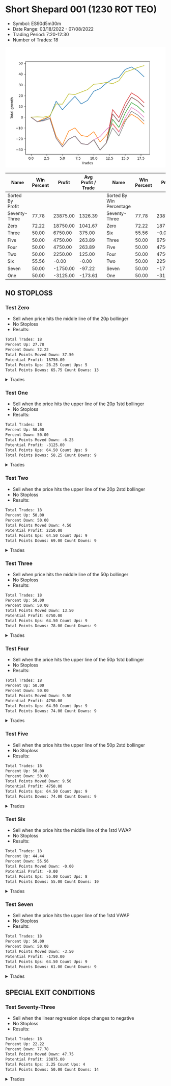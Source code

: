# Short Shepard 001 (1230 ROT TEO) 
- Symbol: ES90d5m30m
- Date Range: 03/18/2022 - 07/08/2022
- Trading Period: 7:20-12:30
- Number of Trades: 18

![Plot](ShortShepard001(1230ROTTEO)ES90d5m30m.png)

| Name | Win Percent | Profit | Avg Profit / Trade |     | Name | Win Percent | Profit | Avg Profit / Trade |
| ---- | ----------- | ------ | ------------------ | --- | ---- | ----------- | ------ | ------------------ |
| Sorted By <br> Profit | | | | | Sorted By <br> Win Percentage ||||
| Seventy-Three | 77.78 | 23875.00 | 1326.39 |     | Seventy-Three | 77.78 | 23875.00 | 1326.39 |
| Zero | 72.22 | 18750.00 | 1041.67 |     | Zero | 72.22 | 18750.00 | 1041.67 |
| Three | 50.00 | 6750.00 | 375.00 |     | Six | 55.56 | -0.00 | -0.00 |
| Five | 50.00 | 4750.00 | 263.89 |     | Three | 50.00 | 6750.00 | 375.00 |
| Four | 50.00 | 4750.00 | 263.89 |     | Five | 50.00 | 4750.00 | 263.89 |
| Two | 50.00 | 2250.00 | 125.00 |     | Four | 50.00 | 4750.00 | 263.89 |
| Six | 55.56 | -0.00 | -0.00 |     | Two | 50.00 | 2250.00 | 125.00 |
| Seven | 50.00 | -1750.00 | -97.22 |     | Seven | 50.00 | -1750.00 | -97.22 |
| One | 50.00 | -3125.00 | -173.61 |     | One | 50.00 | -3125.00 | -173.61 |

## NO STOPLOSS

### Test Zero
* Sell when price hits the middle line of the 20p bollinger
* No Stoploss
* Results:
```
Total Trades: 18
Percent Up: 27.78
Percent Down: 72.22
Total Points Moved Down: 37.50
Potential Profit: 18750.00
Total Points Ups: 28.25 Count Ups: 5
Total Points Downs: 65.75 Count Downs: 13
```

<details><summary>Trades</summary>

<code>In: 2022-03-22 08:00:00		Out: 2022-03-22 08:30:55		Total Position Time: 30:55		Total Move Down: -4.25		Total to Date: -4.25</code> <br />
<code>In: 2022-03-22 08:35:00		Out: 2022-03-22 08:36:10		Total Position Time: 01:10		Total Move Down: 1.75		Total to Date: -2.50</code> <br />
<code>In: 2022-04-19 09:00:00		Out: 2022-04-19 09:03:15		Total Position Time: 03:15		Total Move Down: 3.00		Total to Date: 0.50</code> <br />
<code>In: 2022-04-25 12:00:00		Out: 2022-04-25 12:07:15		Total Position Time: 07:15		Total Move Down: 14.25		Total to Date: 14.75</code> <br />
<code>In: 2022-04-28 11:10:00		Out: 2022-04-28 11:40:55		Total Position Time: 30:55		Total Move Down: -8.00		Total to Date: 6.75</code> <br />
<code>In: 2022-04-28 12:30:00		Out: 2022-04-28 12:34:05		Total Position Time: 04:05		Total Move Down: 6.50		Total to Date: 13.25</code> <br />
<code>In: 2022-05-04 10:10:00		Out: 2022-05-04 10:37:25		Total Position Time: 27:25		Total Move Down: 6.00		Total to Date: 19.25</code> <br />
<code>In: 2022-05-13 08:00:00		Out: 2022-05-13 08:30:55		Total Position Time: 30:55		Total Move Down: -7.00		Total to Date: 12.25</code> <br />
<code>In: 2022-05-26 08:30:00		Out: 2022-05-26 08:47:50		Total Position Time: 17:50		Total Move Down: 3.25		Total to Date: 15.50</code> <br />
<code>In: 2022-05-26 10:15:00		Out: 2022-05-26 10:29:05		Total Position Time: 14:05		Total Move Down: 8.50		Total to Date: 24.00</code> <br />
<code>In: 2022-05-27 08:00:00		Out: 2022-05-27 08:02:30		Total Position Time: 02:30		Total Move Down: 2.50		Total to Date: 26.50</code> <br />
<code>In: 2022-05-27 09:20:00		Out: 2022-05-27 09:35:15		Total Position Time: 15:15		Total Move Down: 5.00		Total to Date: 31.50</code> <br />
<code>In: 2022-06-06 07:55:00		Out: 2022-06-06 08:09:25		Total Position Time: 14:25		Total Move Down: 3.75		Total to Date: 35.25</code> <br />
<code>In: 2022-06-07 11:45:00		Out: 2022-06-07 11:47:25		Total Position Time: 02:25		Total Move Down: 1.50		Total to Date: 36.75</code> <br />
<code>In: 2022-06-21 08:10:00		Out: 2022-06-21 08:24:00		Total Position Time: 14:00		Total Move Down: 7.50		Total to Date: 44.25</code> <br />
<code>In: 2022-06-21 08:15:00		Out: 2022-06-21 08:24:00		Total Position Time: 09:00		Total Move Down: 2.25		Total to Date: 46.50</code> <br />
<code>In: 2022-06-24 08:15:00		Out: 2022-06-24 08:45:55		Total Position Time: 30:55		Total Move Down: -3.50		Total to Date: 43.00</code> <br />
<code>In: 2022-07-07 11:35:00		Out: 2022-07-07 12:05:55		Total Position Time: 30:55		Total Move Down: -5.50		Total to Date: 37.50</code> <br />


</details>

### Test One
* Sell when the price hits the upper line of the 20p 1std bollinger
* No Stoploss
* Results:
```
Total Trades: 18
Percent Up: 50.00
Percent Down: 50.00
Total Points Moved Down: -6.25
Potential Profit: -3125.00
Total Points Ups: 64.50 Count Ups: 9
Total Points Downs: 58.25 Count Downs: 9
```

<details><summary>Trades</summary>

<code>In: 2022-03-22 08:00:00		Out: 2022-03-22 08:30:55		Total Position Time: 30:55		Total Move Down: -4.25		Total to Date: -4.25</code> <br />
<code>In: 2022-03-22 08:35:00		Out: 2022-03-22 09:01:00		Total Position Time: 26:00		Total Move Down: 2.75		Total to Date: -1.50</code> <br />
<code>In: 2022-04-19 09:00:00		Out: 2022-04-19 09:30:55		Total Position Time: 30:55		Total Move Down: 2.00		Total to Date: 0.50</code> <br />
<code>In: 2022-04-25 12:00:00		Out: 2022-04-25 12:30:55		Total Position Time: 30:55		Total Move Down: -18.25		Total to Date: -17.75</code> <br />
<code>In: 2022-04-28 11:10:00		Out: 2022-04-28 11:40:55		Total Position Time: 30:55		Total Move Down: -8.00		Total to Date: -25.75</code> <br />
<code>In: 2022-04-28 12:30:00		Out: 2022-04-28 12:45:05		Total Position Time: 15:05		Total Move Down: 12.75		Total to Date: -13.00</code> <br />
<code>In: 2022-05-04 10:10:00		Out: 2022-05-04 10:40:55		Total Position Time: 30:55		Total Move Down: 3.00		Total to Date: -10.00</code> <br />
<code>In: 2022-05-13 08:00:00		Out: 2022-05-13 08:30:55		Total Position Time: 30:55		Total Move Down: -7.00		Total to Date: -17.00</code> <br />
<code>In: 2022-05-26 08:30:00		Out: 2022-05-26 09:00:55		Total Position Time: 30:55		Total Move Down: -1.00		Total to Date: -18.00</code> <br />
<code>In: 2022-05-26 10:15:00		Out: 2022-05-26 10:45:55		Total Position Time: 30:55		Total Move Down: 4.50		Total to Date: -13.50</code> <br />
<code>In: 2022-05-27 08:00:00		Out: 2022-05-27 08:30:55		Total Position Time: 30:55		Total Move Down: -9.50		Total to Date: -23.00</code> <br />
<code>In: 2022-05-27 09:20:00		Out: 2022-05-27 09:50:20		Total Position Time: 30:20		Total Move Down: 6.25		Total to Date: -16.75</code> <br />
<code>In: 2022-06-06 07:55:00		Out: 2022-06-06 08:11:30		Total Position Time: 16:30		Total Move Down: 10.75		Total to Date: -6.00</code> <br />
<code>In: 2022-06-07 11:45:00		Out: 2022-06-07 12:15:55		Total Position Time: 30:55		Total Move Down: -7.50		Total to Date: -13.50</code> <br />
<code>In: 2022-06-21 08:10:00		Out: 2022-06-21 08:37:40		Total Position Time: 27:40		Total Move Down: 10.75		Total to Date: -2.75</code> <br />
<code>In: 2022-06-21 08:15:00		Out: 2022-06-21 08:37:40		Total Position Time: 22:40		Total Move Down: 5.50		Total to Date: 2.75</code> <br />
<code>In: 2022-06-24 08:15:00		Out: 2022-06-24 08:45:55		Total Position Time: 30:55		Total Move Down: -3.50		Total to Date: -0.75</code> <br />
<code>In: 2022-07-07 11:35:00		Out: 2022-07-07 12:05:55		Total Position Time: 30:55		Total Move Down: -5.50		Total to Date: -6.25</code> <br />


</details>

### Test Two
* Sell when the price hits the upper line of the 20p 2std bollinger
* No Stoploss
* Results:
```
Total Trades: 18
Percent Up: 50.00
Percent Down: 50.00
Total Points Moved Down: 4.50
Potential Profit: 2250.00
Total Points Ups: 64.50 Count Ups: 9
Total Points Downs: 69.00 Count Downs: 9
```

<details><summary>Trades</summary>

<code>In: 2022-03-22 08:00:00		Out: 2022-03-22 08:30:55		Total Position Time: 30:55		Total Move Down: -4.25		Total to Date: -4.25</code> <br />
<code>In: 2022-03-22 08:35:00		Out: 2022-03-22 09:05:55		Total Position Time: 30:55		Total Move Down: 1.00		Total to Date: -3.25</code> <br />
<code>In: 2022-04-19 09:00:00		Out: 2022-04-19 09:30:55		Total Position Time: 30:55		Total Move Down: 2.00		Total to Date: -1.25</code> <br />
<code>In: 2022-04-25 12:00:00		Out: 2022-04-25 12:30:55		Total Position Time: 30:55		Total Move Down: -18.25		Total to Date: -19.50</code> <br />
<code>In: 2022-04-28 11:10:00		Out: 2022-04-28 11:40:55		Total Position Time: 30:55		Total Move Down: -8.00		Total to Date: -27.50</code> <br />
<code>In: 2022-04-28 12:30:00		Out: 2022-04-28 12:46:00		Total Position Time: 16:00		Total Move Down: 7.00		Total to Date: -20.50</code> <br />
<code>In: 2022-05-04 10:10:00		Out: 2022-05-04 10:40:55		Total Position Time: 30:55		Total Move Down: 3.00		Total to Date: -17.50</code> <br />
<code>In: 2022-05-13 08:00:00		Out: 2022-05-13 08:30:55		Total Position Time: 30:55		Total Move Down: -7.00		Total to Date: -24.50</code> <br />
<code>In: 2022-05-26 08:30:00		Out: 2022-05-26 09:00:55		Total Position Time: 30:55		Total Move Down: -1.00		Total to Date: -25.50</code> <br />
<code>In: 2022-05-26 10:15:00		Out: 2022-05-26 10:45:55		Total Position Time: 30:55		Total Move Down: 4.50		Total to Date: -21.00</code> <br />
<code>In: 2022-05-27 08:00:00		Out: 2022-05-27 08:30:55		Total Position Time: 30:55		Total Move Down: -9.50		Total to Date: -30.50</code> <br />
<code>In: 2022-05-27 09:20:00		Out: 2022-05-27 09:50:55		Total Position Time: 30:55		Total Move Down: 6.50		Total to Date: -24.00</code> <br />
<code>In: 2022-06-06 07:55:00		Out: 2022-06-06 08:17:05		Total Position Time: 22:05		Total Move Down: 22.00		Total to Date: -2.00</code> <br />
<code>In: 2022-06-07 11:45:00		Out: 2022-06-07 12:15:55		Total Position Time: 30:55		Total Move Down: -7.50		Total to Date: -9.50</code> <br />
<code>In: 2022-06-21 08:10:00		Out: 2022-06-21 08:40:55		Total Position Time: 30:55		Total Move Down: 13.25		Total to Date: 3.75</code> <br />
<code>In: 2022-06-21 08:15:00		Out: 2022-06-21 08:45:55		Total Position Time: 30:55		Total Move Down: 9.75		Total to Date: 13.50</code> <br />
<code>In: 2022-06-24 08:15:00		Out: 2022-06-24 08:45:55		Total Position Time: 30:55		Total Move Down: -3.50		Total to Date: 10.00</code> <br />
<code>In: 2022-07-07 11:35:00		Out: 2022-07-07 12:05:55		Total Position Time: 30:55		Total Move Down: -5.50		Total to Date: 4.50</code> <br />


</details>

### Test Three
* Sell when price hits the middle line of the 50p bollinger
* No Stoploss
* Results:
```
Total Trades: 18
Percent Up: 50.00
Percent Down: 50.00
Total Points Moved Down: 13.50
Potential Profit: 6750.00
Total Points Ups: 64.50 Count Ups: 9
Total Points Downs: 78.00 Count Downs: 9
```

<details><summary>Trades</summary>

<code>In: 2022-03-22 08:00:00		Out: 2022-03-22 08:30:55		Total Position Time: 30:55		Total Move Down: -4.25		Total to Date: -4.25</code> <br />
<code>In: 2022-03-22 08:35:00		Out: 2022-03-22 09:05:55		Total Position Time: 30:55		Total Move Down: 1.00		Total to Date: -3.25</code> <br />
<code>In: 2022-04-19 09:00:00		Out: 2022-04-19 09:30:55		Total Position Time: 30:55		Total Move Down: 2.00		Total to Date: -1.25</code> <br />
<code>In: 2022-04-25 12:00:00		Out: 2022-04-25 12:30:55		Total Position Time: 30:55		Total Move Down: -18.25		Total to Date: -19.50</code> <br />
<code>In: 2022-04-28 11:10:00		Out: 2022-04-28 11:40:55		Total Position Time: 30:55		Total Move Down: -8.00		Total to Date: -27.50</code> <br />
<code>In: 2022-04-28 12:30:00		Out: 2022-04-28 12:46:00		Total Position Time: 16:00		Total Move Down: 7.00		Total to Date: -20.50</code> <br />
<code>In: 2022-05-04 10:10:00		Out: 2022-05-04 10:40:55		Total Position Time: 30:55		Total Move Down: 3.00		Total to Date: -17.50</code> <br />
<code>In: 2022-05-13 08:00:00		Out: 2022-05-13 08:30:55		Total Position Time: 30:55		Total Move Down: -7.00		Total to Date: -24.50</code> <br />
<code>In: 2022-05-26 08:30:00		Out: 2022-05-26 09:00:55		Total Position Time: 30:55		Total Move Down: -1.00		Total to Date: -25.50</code> <br />
<code>In: 2022-05-26 10:15:00		Out: 2022-05-26 10:45:55		Total Position Time: 30:55		Total Move Down: 4.50		Total to Date: -21.00</code> <br />
<code>In: 2022-05-27 08:00:00		Out: 2022-05-27 08:30:55		Total Position Time: 30:55		Total Move Down: -9.50		Total to Date: -30.50</code> <br />
<code>In: 2022-05-27 09:20:00		Out: 2022-05-27 09:50:55		Total Position Time: 30:55		Total Move Down: 6.50		Total to Date: -24.00</code> <br />
<code>In: 2022-06-06 07:55:00		Out: 2022-06-06 08:20:05		Total Position Time: 25:05		Total Move Down: 31.00		Total to Date: 7.00</code> <br />
<code>In: 2022-06-07 11:45:00		Out: 2022-06-07 12:15:55		Total Position Time: 30:55		Total Move Down: -7.50		Total to Date: -0.50</code> <br />
<code>In: 2022-06-21 08:10:00		Out: 2022-06-21 08:40:55		Total Position Time: 30:55		Total Move Down: 13.25		Total to Date: 12.75</code> <br />
<code>In: 2022-06-21 08:15:00		Out: 2022-06-21 08:45:55		Total Position Time: 30:55		Total Move Down: 9.75		Total to Date: 22.50</code> <br />
<code>In: 2022-06-24 08:15:00		Out: 2022-06-24 08:45:55		Total Position Time: 30:55		Total Move Down: -3.50		Total to Date: 19.00</code> <br />
<code>In: 2022-07-07 11:35:00		Out: 2022-07-07 12:05:55		Total Position Time: 30:55		Total Move Down: -5.50		Total to Date: 13.50</code> <br />


</details>

### Test Four
* Sell when the price hits the upper line of the 50p 1std bollinger
* No Stoploss
* Results:
```
Total Trades: 18
Percent Up: 50.00
Percent Down: 50.00
Total Points Moved Down: 9.50
Potential Profit: 4750.00
Total Points Ups: 64.50 Count Ups: 9
Total Points Downs: 74.00 Count Downs: 9
```

<details><summary>Trades</summary>

<code>In: 2022-03-22 08:00:00		Out: 2022-03-22 08:30:55		Total Position Time: 30:55		Total Move Down: -4.25		Total to Date: -4.25</code> <br />
<code>In: 2022-03-22 08:35:00		Out: 2022-03-22 09:05:55		Total Position Time: 30:55		Total Move Down: 1.00		Total to Date: -3.25</code> <br />
<code>In: 2022-04-19 09:00:00		Out: 2022-04-19 09:30:55		Total Position Time: 30:55		Total Move Down: 2.00		Total to Date: -1.25</code> <br />
<code>In: 2022-04-25 12:00:00		Out: 2022-04-25 12:30:55		Total Position Time: 30:55		Total Move Down: -18.25		Total to Date: -19.50</code> <br />
<code>In: 2022-04-28 11:10:00		Out: 2022-04-28 11:40:55		Total Position Time: 30:55		Total Move Down: -8.00		Total to Date: -27.50</code> <br />
<code>In: 2022-04-28 12:30:00		Out: 2022-04-28 12:46:00		Total Position Time: 16:00		Total Move Down: 7.00		Total to Date: -20.50</code> <br />
<code>In: 2022-05-04 10:10:00		Out: 2022-05-04 10:40:55		Total Position Time: 30:55		Total Move Down: 3.00		Total to Date: -17.50</code> <br />
<code>In: 2022-05-13 08:00:00		Out: 2022-05-13 08:30:55		Total Position Time: 30:55		Total Move Down: -7.00		Total to Date: -24.50</code> <br />
<code>In: 2022-05-26 08:30:00		Out: 2022-05-26 09:00:55		Total Position Time: 30:55		Total Move Down: -1.00		Total to Date: -25.50</code> <br />
<code>In: 2022-05-26 10:15:00		Out: 2022-05-26 10:45:55		Total Position Time: 30:55		Total Move Down: 4.50		Total to Date: -21.00</code> <br />
<code>In: 2022-05-27 08:00:00		Out: 2022-05-27 08:30:55		Total Position Time: 30:55		Total Move Down: -9.50		Total to Date: -30.50</code> <br />
<code>In: 2022-05-27 09:20:00		Out: 2022-05-27 09:50:55		Total Position Time: 30:55		Total Move Down: 6.50		Total to Date: -24.00</code> <br />
<code>In: 2022-06-06 07:55:00		Out: 2022-06-06 08:25:55		Total Position Time: 30:55		Total Move Down: 27.00		Total to Date: 3.00</code> <br />
<code>In: 2022-06-07 11:45:00		Out: 2022-06-07 12:15:55		Total Position Time: 30:55		Total Move Down: -7.50		Total to Date: -4.50</code> <br />
<code>In: 2022-06-21 08:10:00		Out: 2022-06-21 08:40:55		Total Position Time: 30:55		Total Move Down: 13.25		Total to Date: 8.75</code> <br />
<code>In: 2022-06-21 08:15:00		Out: 2022-06-21 08:45:55		Total Position Time: 30:55		Total Move Down: 9.75		Total to Date: 18.50</code> <br />
<code>In: 2022-06-24 08:15:00		Out: 2022-06-24 08:45:55		Total Position Time: 30:55		Total Move Down: -3.50		Total to Date: 15.00</code> <br />
<code>In: 2022-07-07 11:35:00		Out: 2022-07-07 12:05:55		Total Position Time: 30:55		Total Move Down: -5.50		Total to Date: 9.50</code> <br />


</details>

### Test Five
* Sell when the price hits the upper line of the 50p 2std bollinger
* No Stoploss
* Results:
```
Total Trades: 18
Percent Up: 50.00
Percent Down: 50.00
Total Points Moved Down: 9.50
Potential Profit: 4750.00
Total Points Ups: 64.50 Count Ups: 9
Total Points Downs: 74.00 Count Downs: 9
```

<details><summary>Trades</summary>

<code>In: 2022-03-22 08:00:00		Out: 2022-03-22 08:30:55		Total Position Time: 30:55		Total Move Down: -4.25		Total to Date: -4.25</code> <br />
<code>In: 2022-03-22 08:35:00		Out: 2022-03-22 09:05:55		Total Position Time: 30:55		Total Move Down: 1.00		Total to Date: -3.25</code> <br />
<code>In: 2022-04-19 09:00:00		Out: 2022-04-19 09:30:55		Total Position Time: 30:55		Total Move Down: 2.00		Total to Date: -1.25</code> <br />
<code>In: 2022-04-25 12:00:00		Out: 2022-04-25 12:30:55		Total Position Time: 30:55		Total Move Down: -18.25		Total to Date: -19.50</code> <br />
<code>In: 2022-04-28 11:10:00		Out: 2022-04-28 11:40:55		Total Position Time: 30:55		Total Move Down: -8.00		Total to Date: -27.50</code> <br />
<code>In: 2022-04-28 12:30:00		Out: 2022-04-28 12:46:00		Total Position Time: 16:00		Total Move Down: 7.00		Total to Date: -20.50</code> <br />
<code>In: 2022-05-04 10:10:00		Out: 2022-05-04 10:40:55		Total Position Time: 30:55		Total Move Down: 3.00		Total to Date: -17.50</code> <br />
<code>In: 2022-05-13 08:00:00		Out: 2022-05-13 08:30:55		Total Position Time: 30:55		Total Move Down: -7.00		Total to Date: -24.50</code> <br />
<code>In: 2022-05-26 08:30:00		Out: 2022-05-26 09:00:55		Total Position Time: 30:55		Total Move Down: -1.00		Total to Date: -25.50</code> <br />
<code>In: 2022-05-26 10:15:00		Out: 2022-05-26 10:45:55		Total Position Time: 30:55		Total Move Down: 4.50		Total to Date: -21.00</code> <br />
<code>In: 2022-05-27 08:00:00		Out: 2022-05-27 08:30:55		Total Position Time: 30:55		Total Move Down: -9.50		Total to Date: -30.50</code> <br />
<code>In: 2022-05-27 09:20:00		Out: 2022-05-27 09:50:55		Total Position Time: 30:55		Total Move Down: 6.50		Total to Date: -24.00</code> <br />
<code>In: 2022-06-06 07:55:00		Out: 2022-06-06 08:25:55		Total Position Time: 30:55		Total Move Down: 27.00		Total to Date: 3.00</code> <br />
<code>In: 2022-06-07 11:45:00		Out: 2022-06-07 12:15:55		Total Position Time: 30:55		Total Move Down: -7.50		Total to Date: -4.50</code> <br />
<code>In: 2022-06-21 08:10:00		Out: 2022-06-21 08:40:55		Total Position Time: 30:55		Total Move Down: 13.25		Total to Date: 8.75</code> <br />
<code>In: 2022-06-21 08:15:00		Out: 2022-06-21 08:45:55		Total Position Time: 30:55		Total Move Down: 9.75		Total to Date: 18.50</code> <br />
<code>In: 2022-06-24 08:15:00		Out: 2022-06-24 08:45:55		Total Position Time: 30:55		Total Move Down: -3.50		Total to Date: 15.00</code> <br />
<code>In: 2022-07-07 11:35:00		Out: 2022-07-07 12:05:55		Total Position Time: 30:55		Total Move Down: -5.50		Total to Date: 9.50</code> <br />


</details>

### Test Six
* Sell when the price hits the middle line of the 1std VWAP
* No Stoploss
* Results:
```
Total Trades: 18
Percent Up: 44.44
Percent Down: 55.56
Total Points Moved Down: -0.00
Potential Profit: -0.00
Total Points Ups: 55.00 Count Ups: 8
Total Points Downs: 55.00 Count Downs: 10
```

<details><summary>Trades</summary>

<code>In: 2022-03-22 08:00:00		Out: 2022-03-22 08:30:55		Total Position Time: 30:55		Total Move Down: -4.25		Total to Date: -4.25</code> <br />
<code>In: 2022-03-22 08:35:00		Out: 2022-03-22 09:05:55		Total Position Time: 30:55		Total Move Down: 1.00		Total to Date: -3.25</code> <br />
<code>In: 2022-04-19 09:00:00		Out: 2022-04-19 09:30:55		Total Position Time: 30:55		Total Move Down: 2.00		Total to Date: -1.25</code> <br />
<code>In: 2022-04-25 12:00:00		Out: 2022-04-25 12:30:55		Total Position Time: 30:55		Total Move Down: -18.25		Total to Date: -19.50</code> <br />
<code>In: 2022-04-28 11:10:00		Out: 2022-04-28 11:40:55		Total Position Time: 30:55		Total Move Down: -8.00		Total to Date: -27.50</code> <br />
<code>In: 2022-04-28 12:30:00		Out: 2022-04-28 12:46:00		Total Position Time: 16:00		Total Move Down: 7.00		Total to Date: -20.50</code> <br />
<code>In: 2022-05-04 10:10:00		Out: 2022-05-04 10:40:55		Total Position Time: 30:55		Total Move Down: 3.00		Total to Date: -17.50</code> <br />
<code>In: 2022-05-13 08:00:00		Out: 2022-05-13 08:30:55		Total Position Time: 30:55		Total Move Down: -7.00		Total to Date: -24.50</code> <br />
<code>In: 2022-05-26 08:30:00		Out: 2022-05-26 09:00:55		Total Position Time: 30:55		Total Move Down: -1.00		Total to Date: -25.50</code> <br />
<code>In: 2022-05-26 10:15:00		Out: 2022-05-26 10:45:55		Total Position Time: 30:55		Total Move Down: 4.50		Total to Date: -21.00</code> <br />
<code>In: 2022-05-27 08:00:00		Out: 2022-05-27 08:02:45		Total Position Time: 02:45		Total Move Down: 3.00		Total to Date: -18.00</code> <br />
<code>In: 2022-05-27 09:20:00		Out: 2022-05-27 09:50:55		Total Position Time: 30:55		Total Move Down: 6.50		Total to Date: -11.50</code> <br />
<code>In: 2022-06-06 07:55:00		Out: 2022-06-06 08:09:35		Total Position Time: 14:35		Total Move Down: 5.00		Total to Date: -6.50</code> <br />
<code>In: 2022-06-07 11:45:00		Out: 2022-06-07 12:15:55		Total Position Time: 30:55		Total Move Down: -7.50		Total to Date: -14.00</code> <br />
<code>In: 2022-06-21 08:10:00		Out: 2022-06-21 08:40:55		Total Position Time: 30:55		Total Move Down: 13.25		Total to Date: -0.75</code> <br />
<code>In: 2022-06-21 08:15:00		Out: 2022-06-21 08:45:55		Total Position Time: 30:55		Total Move Down: 9.75		Total to Date: 9.00</code> <br />
<code>In: 2022-06-24 08:15:00		Out: 2022-06-24 08:45:55		Total Position Time: 30:55		Total Move Down: -3.50		Total to Date: 5.50</code> <br />
<code>In: 2022-07-07 11:35:00		Out: 2022-07-07 12:05:55		Total Position Time: 30:55		Total Move Down: -5.50		Total to Date: 0.00</code> <br />


</details>

### Test Seven
* Sell when the price hits the upper line of the 1std VWAP
* No Stoploss
* Results:
```
Total Trades: 18
Percent Up: 50.00
Percent Down: 50.00
Total Points Moved Down: -3.50
Potential Profit: -1750.00
Total Points Ups: 64.50 Count Ups: 9
Total Points Downs: 61.00 Count Downs: 9
```

<details><summary>Trades</summary>

<code>In: 2022-03-22 08:00:00		Out: 2022-03-22 08:30:55		Total Position Time: 30:55		Total Move Down: -4.25		Total to Date: -4.25</code> <br />
<code>In: 2022-03-22 08:35:00		Out: 2022-03-22 09:05:55		Total Position Time: 30:55		Total Move Down: 1.00		Total to Date: -3.25</code> <br />
<code>In: 2022-04-19 09:00:00		Out: 2022-04-19 09:30:55		Total Position Time: 30:55		Total Move Down: 2.00		Total to Date: -1.25</code> <br />
<code>In: 2022-04-25 12:00:00		Out: 2022-04-25 12:30:55		Total Position Time: 30:55		Total Move Down: -18.25		Total to Date: -19.50</code> <br />
<code>In: 2022-04-28 11:10:00		Out: 2022-04-28 11:40:55		Total Position Time: 30:55		Total Move Down: -8.00		Total to Date: -27.50</code> <br />
<code>In: 2022-04-28 12:30:00		Out: 2022-04-28 12:46:00		Total Position Time: 16:00		Total Move Down: 7.00		Total to Date: -20.50</code> <br />
<code>In: 2022-05-04 10:10:00		Out: 2022-05-04 10:40:55		Total Position Time: 30:55		Total Move Down: 3.00		Total to Date: -17.50</code> <br />
<code>In: 2022-05-13 08:00:00		Out: 2022-05-13 08:30:55		Total Position Time: 30:55		Total Move Down: -7.00		Total to Date: -24.50</code> <br />
<code>In: 2022-05-26 08:30:00		Out: 2022-05-26 09:00:55		Total Position Time: 30:55		Total Move Down: -1.00		Total to Date: -25.50</code> <br />
<code>In: 2022-05-26 10:15:00		Out: 2022-05-26 10:45:55		Total Position Time: 30:55		Total Move Down: 4.50		Total to Date: -21.00</code> <br />
<code>In: 2022-05-27 08:00:00		Out: 2022-05-27 08:30:55		Total Position Time: 30:55		Total Move Down: -9.50		Total to Date: -30.50</code> <br />
<code>In: 2022-05-27 09:20:00		Out: 2022-05-27 09:50:55		Total Position Time: 30:55		Total Move Down: 6.50		Total to Date: -24.00</code> <br />
<code>In: 2022-06-06 07:55:00		Out: 2022-06-06 08:12:05		Total Position Time: 17:05		Total Move Down: 14.00		Total to Date: -10.00</code> <br />
<code>In: 2022-06-07 11:45:00		Out: 2022-06-07 12:15:55		Total Position Time: 30:55		Total Move Down: -7.50		Total to Date: -17.50</code> <br />
<code>In: 2022-06-21 08:10:00		Out: 2022-06-21 08:40:55		Total Position Time: 30:55		Total Move Down: 13.25		Total to Date: -4.25</code> <br />
<code>In: 2022-06-21 08:15:00		Out: 2022-06-21 08:45:55		Total Position Time: 30:55		Total Move Down: 9.75		Total to Date: 5.50</code> <br />
<code>In: 2022-06-24 08:15:00		Out: 2022-06-24 08:45:55		Total Position Time: 30:55		Total Move Down: -3.50		Total to Date: 2.00</code> <br />
<code>In: 2022-07-07 11:35:00		Out: 2022-07-07 12:05:55		Total Position Time: 30:55		Total Move Down: -5.50		Total to Date: -3.50</code> <br />


</details>

## SPECIAL EXIT CONDITIONS 

### Test Seventy-Three
* Sell when the linear regression slope changes to negative
* No Stoploss
* Results:
```
Total Trades: 18
Percent Up: 22.22
Percent Down: 77.78
Total Points Moved Down: 47.75
Potential Profit: 23875.00
Total Points Ups: 2.25 Count Ups: 4
Total Points Downs: 50.00 Count Downs: 14
```

<details><summary>Trades</summary>

<code>In: 2022-03-22 08:00:00		Out: 2022-03-22 08:04:05		Total Position Time: 04:05		Total Move Down: 0.25		Total to Date: 0.25</code> <br />
<code>In: 2022-03-22 08:35:00		Out: 2022-03-22 08:51:05		Total Position Time: 16:05		Total Move Down: -0.25		Total to Date: 0.00</code> <br />
<code>In: 2022-04-19 09:00:00		Out: 2022-04-19 09:06:05		Total Position Time: 06:05		Total Move Down: 1.25		Total to Date: 1.25</code> <br />
<code>In: 2022-04-25 12:00:00		Out: 2022-04-25 12:05:05		Total Position Time: 05:05		Total Move Down: 11.00		Total to Date: 12.25</code> <br />
<code>In: 2022-04-28 11:10:00		Out: 2022-04-28 11:14:05		Total Position Time: 04:05		Total Move Down: -0.25		Total to Date: 12.00</code> <br />
<code>In: 2022-04-28 12:30:00		Out: 2022-04-28 12:44:05		Total Position Time: 14:05		Total Move Down: 9.50		Total to Date: 21.50</code> <br />
<code>In: 2022-05-04 10:10:00		Out: 2022-05-04 10:21:05		Total Position Time: 11:05		Total Move Down: -0.50		Total to Date: 21.00</code> <br />
<code>In: 2022-05-13 08:00:00		Out: 2022-05-13 08:04:05		Total Position Time: 04:05		Total Move Down: 2.25		Total to Date: 23.25</code> <br />
<code>In: 2022-05-26 08:30:00		Out: 2022-05-26 08:38:05		Total Position Time: 08:05		Total Move Down: 2.25		Total to Date: 25.50</code> <br />
<code>In: 2022-05-26 10:15:00		Out: 2022-05-26 10:26:05		Total Position Time: 11:05		Total Move Down: 5.00		Total to Date: 30.50</code> <br />
<code>In: 2022-05-27 08:00:00		Out: 2022-05-27 08:04:05		Total Position Time: 04:05		Total Move Down: 0.50		Total to Date: 31.00</code> <br />
<code>In: 2022-05-27 09:20:00		Out: 2022-05-27 09:29:05		Total Position Time: 09:05		Total Move Down: 1.25		Total to Date: 32.25</code> <br />
<code>In: 2022-06-06 07:55:00		Out: 2022-06-06 08:08:05		Total Position Time: 13:05		Total Move Down: -1.25		Total to Date: 31.00</code> <br />
<code>In: 2022-06-07 11:45:00		Out: 2022-06-07 11:50:05		Total Position Time: 05:05		Total Move Down: 2.75		Total to Date: 33.75</code> <br />
<code>In: 2022-06-21 08:10:00		Out: 2022-06-21 08:25:05		Total Position Time: 15:05		Total Move Down: 8.00		Total to Date: 41.75</code> <br />
<code>In: 2022-06-21 08:15:00		Out: 2022-06-21 08:29:05		Total Position Time: 14:05		Total Move Down: 2.00		Total to Date: 43.75</code> <br />
<code>In: 2022-06-24 08:15:00		Out: 2022-06-24 08:19:05		Total Position Time: 04:05		Total Move Down: 2.25		Total to Date: 46.00</code> <br />
<code>In: 2022-07-07 11:35:00		Out: 2022-07-07 11:42:05		Total Position Time: 07:05		Total Move Down: 1.75		Total to Date: 47.75</code> <br />


</details>